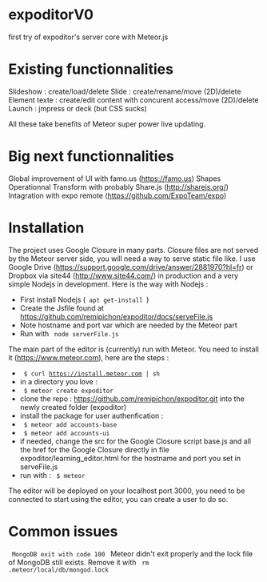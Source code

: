 expoditorV0
===========

first try of expoditor's server core with Meteor.js 


Existing functionnalities 
===========
Slideshow : create/load/delete
Slide : create/rename/move (2D)/delete
Element texte : create/edit content with concurent access/move (2D)/delete
Launch : jmpress or deck (but CSS sucks)

All these take benefits of Meteor super power live updating. 


Big next functionnalities 
===========
Global improvement of UI with famo.us (https://famo.us)
Shapes
Operationnal Transform with probably Share.js (http://sharejs.org/)
Intagration with expo remote (https://github.com/ExpoTeam/expo)



Installation 
===========

The project uses Google Closure in many parts. Closure files are not served by the Meteor server side, you will need a way to serve static file like. I use Google Drive (https://support.google.com/drive/answer/2881970?hl=fr) or Dropbox via site44 (http://www.site44.com/) in production and a very simple Nodejs in development. Here is the way with Nodejs :

* First install Nodejs (<code> apt get-install </code>)
* Create the Jsfile found at https://github.com/remipichon/expoditor/docs/serveFile.js
* Note hostname and port var which are needed by the Meteor part
* Run with <code> node serverFile.js </code>


The main part of the editor is (currently) run with Meteor. You need to install it (https://www.meteor.com), here are the steps :
* <code> $ curl https://install.meteor.com | sh </code>
* in a directory you love :
* <code> $ meteor create expoditor </code>
* clone the repo : https://github.com/remipichon/expoditor.git into the newly created folder (expoditor)
* install the package for user authenfication :
* <code> $ meteor add accounts-base </code>
* <code> $ meteor add accounts-ui </code>
* if needed, change the src for the Google Closure script base.js and all the href for the Google Closure directly in file expoditor/learning_editor.html for the hostname and port you set in serveFile.js
* run with : <code> $ meteor </code>

The editor will be deployed on your localhost port 3000, you need to be connected to start using the editor, you can create a user to do so. 

 

Common issues
===========

<code> MongoDB exit with code 100 </code>
Meteor didn't exit properly and the lock file of MongoDB still exists. Remove it with
<code> rm .meteor/local/db/mongod.lock </code>
